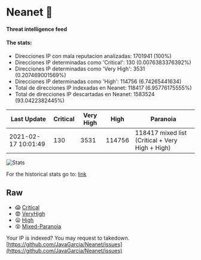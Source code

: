 # Neanet :hocho:
#### Threat intelligence feed
#### The stats:

- Direcciones IP con mala reputacion analizadas: 1701941 (100%)
- Direcciones IP determinadas como 'Critical':  130 (0.0076383376392%)
- Direcciones IP determinadas como 'Very High':  3531 (0.207469001569%)
- Direcciones IP determinadas como 'High':  114756 (6.74265441634)
- Total de direcciones IP indexadas en Neanet:  118417 (6.95776175555%)
- Total de direcciones IP descartadas en Neanet:  1583524 (93.0422382445%)

| Last Update | Critical | Very High | High | Paranoia |
| --- | --- | --- | --- | --- |
| 2021-02-17 10:01:49 | 130 | 3531 | 114756 | 118417 mixed list (Critical + Very High + High)|

![Stats](https://docs.google.com/spreadsheets/d/e/2PACX-1vSnaNMIXVabIpDJjufMlzH7poXnshF3mgd8Is1g9ytUEzVsP5my4Trn8f-xkoLLQ38xpL3HtmUexLo6/pubchart?oid=501124687&format=image)

For the historical stats go to: [link](/stats.csv)
## Raw
- :scream: [Critical](https://raw.githubusercontent.com/JavaGarcia/Neanet/master/blacklists/neanet_critical.txt)
- :fearful: [VeryHigh](https://raw.githubusercontent.com/JavaGarcia/Neanet/master/blacklists/neanet_veryHigh.txtt)
- :frowning: [High](https://raw.githubusercontent.com/JavaGarcia/Neanet/master/blacklists/neanet_high.txt)
- :dizzy_face: [Mixed-Paranoia](https://raw.githubusercontent.com/JavaGarcia/Neanet/master/blacklists/neanet_all.txt)


Your IP is indexed? You may request to takedown. [https://github.com/JavaGarcia/Neanet/issues](https://github.com/JavaGarcia/Neanet/issues)


































































































































































































































































































































































































































































































































































































































































































































































































































































































































































































































































































































































































































































































































































































































































































































































































































































































































































































































































































































































































































































































































































































































































































































































































































































































































































































































































































































































































































































































































































































































































































































































































































































































































































































































































































































































































































































































































































































































































































































































































































































































































































































































































































































































































































